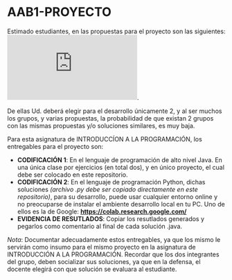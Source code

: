 # AAB1-PROYECTO

Estimado estudiantes, en las propuestas para el proyecto son las siguientes: ![Propuestas de proyectos](https://github.com/IntroProg-C-OF24/AAB1-PROYECTO/blob/main/Micelania%20ejercicios%20Proyecto.pdf).

De ellas Ud. deberá elegir para el desarrollo únicamente 2, y al ser muchos los grupos, y varias propuestas, la probabilidad de que existan 2 grupos con las mismas propuestas y/o soluciones similares, es muy baja. 

Para esta asignatura de INTRODUCCÍON A LA PROGRAMACIÓN, los entregables para el proyecto son: 

* __CODIFICACIÓN 1__: En el lenguaje de programación de alto nivel Java. En una única clase por ejercicios (en total dos), y en único proyecto, el cual debe ser colocado en este repositorio.
* __CODIFICACIÓN 2__: En el lenguaje de programación Python, dichas soluciones _(archivo .py debe ser copiado directamente en este repositorio)_, para su desarrollo, puede usar cualquier entorno online y no preocuparse de instalar el ambiente desarrollo local en tu PC. Uno de ellos es la de Google: __https://colab.research.google.com/__
* __EVIDENCIA DE RESUTLADOS__: Copiar los resutlados generados y pegarlos como comentario al final de cada solución .java. 

*Nota*: Documentar adecuadamente estos entregables, ya que los mismo le servirán como insumo para el mismo proyecto en la asignatura de INTRODUCCIÓN A LA PROGRAMACIÓN. Recordar que los dos integrantes del grupo, deben socializar sus soluciones, ya que en la defensa, el docente elegirá con que solución se evaluara al estudiante. 
